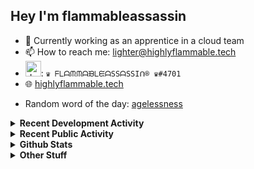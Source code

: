 ## Hey I'm flammableassassin

- 🔭 Currently working as an apprentice in a cloud team  
- 📫 How to reach me: [lighter@highlyflammable.tech](mailto:lighter@highlyflammable.tech?subject=Hello)
- <img src="https://discord.com/assets/2c21aeda16de354ba5334551a883b481.png" alt="drawing" width="25"/>: `♛ ᖴᒪᗩᙏᙏᗩᙖᒪᙓᗩSSᗩSSIᑎ® ♛#4701`
- 🌐 [highlyflammable.tech](https://highlyflammable.tech)

<!--START_SECTION:randomWord-->
- Random word of the day: [agelessness](https://www.wordnik.com/words/agelessness)
<!--END_SECTION:randomWord-->

<details>
  <summary><b>Recent Development Activity</b></summary>
  
  <!--START_SECTION:waka-->

```txt
Other          13 hrs 33 mins  █████████████░░░░░░░░░░░░   52.13 %
PHP            3 hrs 41 mins   ███▓░░░░░░░░░░░░░░░░░░░░░   14.18 %
YAML           3 hrs 37 mins   ███▒░░░░░░░░░░░░░░░░░░░░░   13.91 %
JavaScript     1 hr 45 mins    █▓░░░░░░░░░░░░░░░░░░░░░░░   06.74 %
JSON           1 hr 6 mins     █░░░░░░░░░░░░░░░░░░░░░░░░   04.23 %
```

<!--END_SECTION:waka-->

</details>

<details>
  <summary><b>Recent Public Activity</b></summary>
    <br>

  <!--START_SECTION:activity-->
1. ❌ Closed PR [#652](https://github.com/drawshield/Drawshield-Code/pull/652) in [drawshield/Drawshield-Code](https://github.com/drawshield/Drawshield-Code)
2. 💪 Opened PR [#652](https://github.com/drawshield/Drawshield-Code/pull/652) in [drawshield/Drawshield-Code](https://github.com/drawshield/Drawshield-Code)
3. 🔒 Closed issue [#67](https://github.com/flamableassassin/status/issues/67) in [flamableassassin/status](https://github.com/flamableassassin/status)
4. 🗣 Commented on [#67](https://github.com/flamableassassin/status/issues/67#issuecomment-1732312710) in [flamableassassin/status](https://github.com/flamableassassin/status)
5. 🔒 Closed issue [#66](https://github.com/flamableassassin/status/issues/66) in [flamableassassin/status](https://github.com/flamableassassin/status)
  <!--END_SECTION:activity-->

</details>

<details>
  <summary><b>Github Stats</b></summary>
    <br>
    <p align="center">
      <img width="48%" src="https://github-readme-stats.vercel.app/api?username=flamableassassin&count_private=true&show_icons=true&theme=radical"/>
      <img width="48%" src="https://github-readme-streak-stats.herokuapp.com?user=flamableassassin&theme=neon-dark"/>
    </p>
  
</details>

<details>
  <summary><b>Other Stuff</b></summary>
  <br>
<a href="https://www.abuseipdb.com/user/67633" title="AbuseIPDB" alt="AbuseIPDB Contributor Badge">
	<img src="https://www.abuseipdb.com/contributor/67633.svg" style="width: 180px;">
</a>
  
</details>
